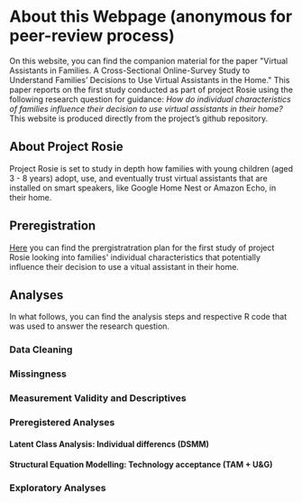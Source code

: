 # About this Webpage (anonymous for peer-review process)
On this website, you can find the companion material for the paper "Virtual Assistants in Families. A Cross-Sectional Online-Survey Study to Understand Families’ Decisions to Use Virtual Assistants in the Home." This paper reports on the first study conducted as part of project Rosie using the following research question for guidance: *How do individual characteristics of families influence their decision to use virtual assistants in their home?*
This website is produced directly from the project’s github repository. 

## About Project Rosie
Project Rosie is set to study in depth how families with young children (aged 3 - 8 years) adopt, use, and eventually trust virtual assistants that are installed on smart speakers, like Google Home Nest or Amazon Echo, in their home. 

## Preregistration
[Here](https://osf.io/pmwud/?view_only=aaa1b70f0f75468388c8f50e2fed508f) you can find the prergistratration plan for the first study of project Rosie looking into families' individual characteristics that potentially influence their decision to use a vitual assistant in their home.

## Analyses
In what follows, you can find the analysis steps and respective R code that was used to answer the research question. 

### Data Cleaning

### Missingness

### Measurement Validity and Descriptives

### Preregistered Analyses

#### Latent Class Analysis: Individual differencs (DSMM)

#### Structural Equation Modelling: Technology acceptance (TAM + U&G)

### Exploratory Analyses
